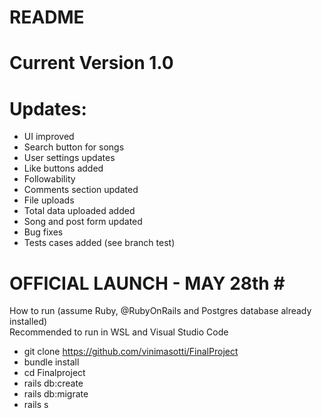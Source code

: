 # README

# Current Version 1.0  <br> 

# Updates: <br> 
- UI improved <br>
- Search button for songs <br>
- User settings updates <br>
- Like buttons added <br>
- Followability <br>
- Comments section updated <br>
- File uploads  <br>
- Total data uploaded added <br>
- Song and post form updated <br>
- Bug fixes <br>
- Tests cases added (see branch test)



# OFFICIAL LAUNCH - MAY 28th # <br>

How to run (assume Ruby, @RubyOnRails and Postgres database already installed) <br> Recommended to run in WSL and Visual Studio Code <br>
- git clone https://github.com/vinimasotti/FinalProject <br>
- bundle install <br>
- cd Finalproject
- rails db:create
- rails db:migrate <br>
- rails s <br>

